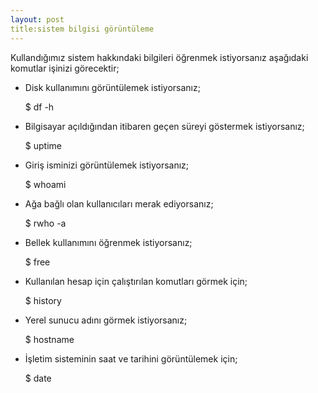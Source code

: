 ```yaml
---
layout: post
title:sistem bilgisi görüntüleme
---
```

Kullandığımız sistem hakkındaki bilgileri öğrenmek istiyorsanız aşağıdaki
komutlar işinizi görecektir;

-  Disk kullanımını görüntülemek istiyorsanız;

	$ df -h

- Bilgisayar açıldığından itibaren geçen süreyi göstermek istiyorsanız;

	$ uptime

- Giriş isminizi görüntülemek istiyorsanız;

	$ whoami

-  Ağa bağlı olan kullanıcıları merak ediyorsanız;

	$ rwho -a

-  Bellek kullanımını öğrenmek istiyorsanız;

	$ free

- Kullanılan hesap için çalıştırılan komutları görmek için;

	$ history

-  Yerel sunucu adını görmek istiyorsanız;

	$ hostname

- İşletim sisteminin saat ve tarihini görüntülemek için;

	$ date

